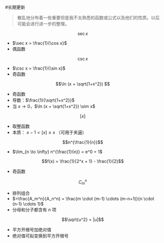 #长期更新 

> 散乱地分布着一些重要但是我不太熟悉的函数或公式以及他们的性质。以后可能会进行进一步的整理。

$$\sec x$$
- $\sec x = \frac{1}{\cos x}$
- 偶函数

$$\csc x$$
- $\csc x = \frac{1}{\sin x}$
- 奇函数

$$\ln (x + \sqrt{1+x^2}) $$
- 奇函数
- 导数：$\frac{1}{\sqrt{1+x^2}}$
- 当 $x \to 0$，$\ln (x + \sqrt{1+x^2}) \sim x$

$$[x]$$
- 取整函数
- 本质： $x-1 < [x] \le x$ （可用于夹逼）

$$n^{\frac{1}{n}}$$
- $\lim_{n \to \infty} n^{\frac{1}{n}} = e^0 = 1$

$$f(x) = \frac{1}{2^x + 1} - \frac{1}{2}$$
- 奇函数

$$C_m^n$$
- 排列组合
- $=\frac{A_m^n}{A_n^n} = \frac{m \cdot (m-1) \cdots (m-n+1)}{n \cdot (n-1) \cdots 1}$
- 分母和分子都含有 $n$ 项

$$\sqrt{u^2} = |u|$$
- 平方开根号加绝对值
- 绝对值可拟变换到平方开根号
